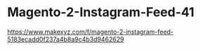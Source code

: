 # Magento-2-Instagram-Feed-41
https://www.makexyz.com/f/magento-2-instagram-feed-5183ecadd0f237a4b8a9c4b3d9462629
